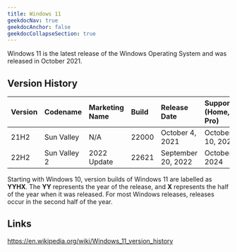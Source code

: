 ```yaml
---
title: Windows 11
geekdocNav: true
geekdocAnchor: false
geekdocCollapseSection: true
---
```


Windows 11 is the latest release of the Windows Operating System and was released in October 2021.

## Version History ##

| Version | Codename     | Marketing Name | Build | Release Date       | Supported (Home, Pro) | Supported (Enterprise, IoT) |
|:--------|:-------------|:---------------|:------|:-------------------|:----------------------|:----------------------------|
| 21H2    | Sun Valley   | N/A            | 22000 | October 4, 2021    | October 10, 2023      | October 8, 2024             |
| 22H2    | Sun Valley 2 | 2022 Update    | 22621 | September 20, 2022 | October 8, 2024       | October 14, 2025            |

Starting with Windows 10, version builds of Windows 11 are labelled as **YYHX**. The **YY** represents the year of the release, and **X** represents the half of the year when it was released. For most Windows releases, releases occur in the second half of the year.

## Links ##

https://en.wikipedia.org/wiki/Windows_11_version_history
